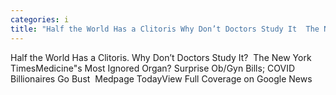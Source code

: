 ```yaml
---
categories: i
title: "Half the World Has a Clitoris Why Don’t Doctors Study It  The New York Times"
---
```

Half the World Has a Clitoris. Why Don’t Doctors Study It?&nbsp;&nbsp;The New York TimesMedicine"s Most Ignored Organ? Surprise Ob/Gyn Bills; COVID Billionaires Go Bust&nbsp;&nbsp;Medpage TodayView Full Coverage on Google News